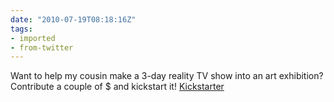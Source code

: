 ```yaml
---
date: "2010-07-19T08:18:16Z"
tags:
- imported
- from-twitter
---
```

Want to help my cousin make a 3-day reality TV show into an art exhibition? Contribute a couple of $ and kickstart it! [Kickstarter](https://www.kickstarter.com/projects/1264228142/crossing-the-line-reverse-cut-0)
